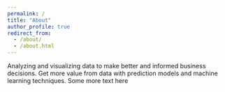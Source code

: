 ```yaml
---
permalink: /
title: "About"
author_profile: true
redirect_from: 
  - /about/
  - /about.html
---
```


Analyzing and visualizing data to make better and informed business decisions. Get more value from data with prediction models and machine learning techniques.
Some more text here
